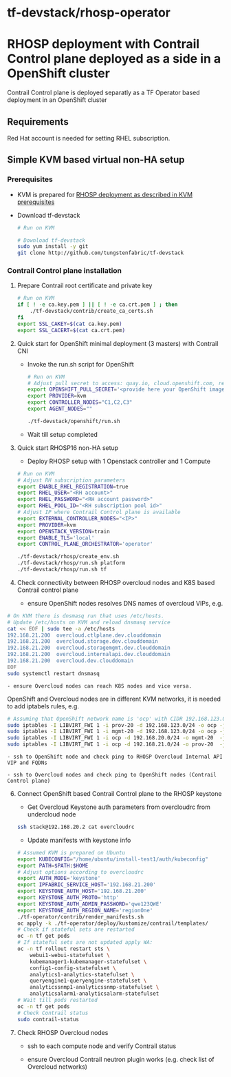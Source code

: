 # tf-devstack/rhosp-operator
# RHOSP deployment with Contrail Control plane deployed as a side in a OpenShift cluster

Contrail Control plane is deployed separatly as a TF Operator based deployment in an OpenShift cluster

## Requirements

Red Hat account is needed for setting RHEL subscription.


## Simple KVM based virtual non-HA setup

### Prerequisites

- KVM is prepared for [RHOSP deployment as described in KVM prerequisites](rhosp/README.md)

- Download tf-devstack
    ``` bash
    # Run on KVM

    # Download tf-devstack
    sudo yum install -y git
    git clone http://github.com/tungstenfabric/tf-devstack
    ```

### Contrail Control plane installation

1. Prepare Contrail root certificate and private key

    ``` bash
    # Run on KVM
    if [ ! -e ca.key.pem ] || [ ! -e ca.crt.pem ] ; then
        ./tf-devstack/contrib/create_ca_certs.sh
    fi
    export SSL_CAKEY=$(cat ca.key.pem)
    export SSL_CACERT=$(cat ca.crt.pem)
    ```

2. Quick start for OpenShift minimal deployment (3 masters) with Contrail CNI

    - Invoke the run.sh script for OpenShift

        ``` bash
        # Run on KVM
        # Adjust pull secret to access: quay.io, cloud.openshift.com, registry.redhat.io, registry.connect.redhat.com
        export OPENSHIFT_PULL_SECRET='<provide here your OpenShift image pull secret>'
        export PROVIDER=kvm
        export CONTROLLER_NODES="C1,C2,C3"
        export AGENT_NODES=""

        ./tf-devstack/openshift/run.sh
        ```
    - Wait till setup completed

3. Quick start RHOSP16 non-HA setup

    - Deploy RHOSP setup with 1 Openstack controller and 1 Compute

    ``` bash
    # Run on KVM
    # Adjust RH subscription parameters
    export ENABLE_RHEL_REGISTRATION=true
    export RHEL_USER="<RH account>"
    export RHEL_PASSWORD="<RH account password>"
    export RHEL_POOL_ID="<RH subscription pool id>"
    # Adjust IP where Contrail Control plane is available
    export EXTERNAL_CONTROLLER_NODES="<IP>"
    export PROVIDER=kvm
    export OPENSTACK_VERSION=train
    export ENABLE_TLS='local'
    export CONTROL_PLANE_ORCHESTRATOR='operator'

    ./tf-devstack/rhosp/create_env.sh
    ./tf-devstack/rhosp/run.sh platform
    ./tf-devstack/rhosp/run.sh tf
    ```

5. Check connectivity between RHOSP overcloud nodes and K8S based Contrail control plane

    - ensure OpenShift nodes resolves DNS names of overcloud VIPs, e.g.
``` bash
# On KVM there is dnsmasq run that uses /etc/hosts.
# Update /etc/hosts on KVM and reload dnsmasq service
cat << EOF | sudo tee -a /etc/hosts
192.168.21.200  overcloud.ctlplane.dev.clouddomain
192.168.21.200  overcloud.storage.dev.clouddomain
192.168.21.200  overcloud.storagemgmt.dev.clouddomain
192.168.21.200  overcloud.internalapi.dev.clouddomain
192.168.21.200  overcloud.dev.clouddomain
EOF
sudo systemctl restart dnsmasq
```
    - ensure Overcloud nodes can reach K8S nodes and vice versa.
OpenShift and Overcloud nodes are in different KVM networks, it is needed to add iptabels rules, e.g.
``` bash
# Assuming that OpenShift network name is 'ocp' with CIDR 192.168.123.0/24
sudo iptables -I LIBVIRT_FWI 1 -i prov-20 -d 192.168.123.0/24 -o ocp -j ACCEPT
sudo iptables -I LIBVIRT_FWI 1 -i mgmt-20 -d 192.168.123.0/24 -o ocp -j ACCEPT
sudo iptables -I LIBVIRT_FWI 1 -i ocp -d 192.168.20.0/24 -o mgmt-20  -j ACCEPT
sudo iptables -I LIBVIRT_FWI 1 -i ocp -d 192.168.21.0/24 -o prov-20  -j ACCEPT
```

    - ssh to OpenShift node and check ping to RHOSP Overcloud Internal API VIP and FQDNs

    - ssh to Overcloud nodes and check ping to OpenShift nodes (Contrail Control plane)

6. Connect OpenShift based Contrail Control plane to the RHOSP keystone

    - Get Overcloud Keystone auth parameters from overcloudrc from undercloud node
    ``` bash
    ssh stack@192.168.20.2 cat overcloudrc
    ```

    - Update manifests with keystone info
    ``` bash
    # Assumed KVM is prepared on Ubuntu
    export KUBECONFIG="/home/ubuntu/install-test1/auth/kubeconfig"
    export PATH=$PATH:$HOME
    # Adjust options according to overcloudrc
    export AUTH_MODE='keystone'
    export IPFABRIC_SERVICE_HOST='192.168.21.200'
    export KEYSTONE_AUTH_HOST='192.168.21.200'
    export KEYSTONE_AUTH_PROTO='http'
    export KEYSTONE_AUTH_ADMIN_PASSWORD='qwe123QWE'
    export KEYSTONE_AUTH_REGION_NAME='regionOne'
    ./tf-operator/contrib/render_manifests.sh
    oc apply -k ./tf-operator/deploy/kustomize/contrail/templates/
    # Check if stateful sets are restarted
    oc -n tf get pods
    # If stateful sets are not updated apply WA:
    oc -n tf rollout restart sts \
        webui1-webui-statefulset \
        kubemanager1-kubemanager-statefulset \
        config1-config-statefulset \
        analytics1-analytics-statefulset \
        queryengine1-queryengine-statefulset \
        analyticssnmp1-analyticssnmp-statefulset \
        analyticsalarm1-analyticsalarm-statefulset
    # Wait till pods restarted
    oc -n tf get pods
    # Check Contrail status
    sudo contrail-status
    ```

7. Check RHOSP Overcloud nodes

    - ssh to each compute node and verify Contrail status

    - ensure Overcloud Contrail neutron plugin works (e.g. check list of Overcloud networks)
